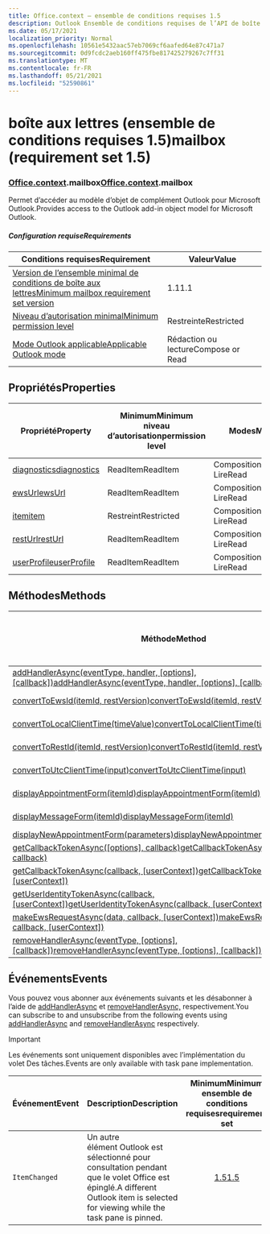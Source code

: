```yaml
---
title: Office.context – ensemble de conditions requises 1.5
description: Outlook Ensemble de conditions requises de l’API de boîte aux lettres version 1.5 du modèle objet Mailbox.
ms.date: 05/17/2021
localization_priority: Normal
ms.openlocfilehash: 10561e5432aac57eb7069cf6aafed64e87c471a7
ms.sourcegitcommit: 0d9fcdc2aeb160ff475fbe817425279267c7ff31
ms.translationtype: MT
ms.contentlocale: fr-FR
ms.lasthandoff: 05/21/2021
ms.locfileid: "52590861"
---
```

# <a name="mailbox-requirement-set-15"></a><span data-ttu-id="d1a44-103">boîte aux lettres (ensemble de conditions requises 1.5)</span><span class="sxs-lookup"><span data-stu-id="d1a44-103">mailbox (requirement set 1.5)</span></span>

### <a name="officecontextmailbox"></a><span data-ttu-id="d1a44-104">[Office](office.md)[.context](office.context.md).mailbox</span><span class="sxs-lookup"><span data-stu-id="d1a44-104">[Office](office.md)[.context](office.context.md).mailbox</span></span>

<span data-ttu-id="d1a44-105">Permet d’accéder au modèle d’objet de complément Outlook pour Microsoft Outlook.</span><span class="sxs-lookup"><span data-stu-id="d1a44-105">Provides access to the Outlook add-in object model for Microsoft Outlook.</span></span>

##### <a name="requirements"></a><span data-ttu-id="d1a44-106">Configuration requise</span><span class="sxs-lookup"><span data-stu-id="d1a44-106">Requirements</span></span>

|<span data-ttu-id="d1a44-107">Conditions requises</span><span class="sxs-lookup"><span data-stu-id="d1a44-107">Requirement</span></span>| <span data-ttu-id="d1a44-108">Valeur</span><span class="sxs-lookup"><span data-stu-id="d1a44-108">Value</span></span>|
|---|---|
|[<span data-ttu-id="d1a44-109">Version de l’ensemble minimal de conditions de boîte aux lettres</span><span class="sxs-lookup"><span data-stu-id="d1a44-109">Minimum mailbox requirement set version</span></span>](../../requirement-sets/outlook-api-requirement-sets.md)| <span data-ttu-id="d1a44-110">1.1</span><span class="sxs-lookup"><span data-stu-id="d1a44-110">1.1</span></span>|
|[<span data-ttu-id="d1a44-111">Niveau d’autorisation minimal</span><span class="sxs-lookup"><span data-stu-id="d1a44-111">Minimum permission level</span></span>](../../../outlook/understanding-outlook-add-in-permissions.md)| <span data-ttu-id="d1a44-112">Restreinte</span><span class="sxs-lookup"><span data-stu-id="d1a44-112">Restricted</span></span>|
|[<span data-ttu-id="d1a44-113">Mode Outlook applicable</span><span class="sxs-lookup"><span data-stu-id="d1a44-113">Applicable Outlook mode</span></span>](../../../outlook/outlook-add-ins-overview.md#extension-points)| <span data-ttu-id="d1a44-114">Rédaction ou lecture</span><span class="sxs-lookup"><span data-stu-id="d1a44-114">Compose or Read</span></span>|

## <a name="properties"></a><span data-ttu-id="d1a44-115">Propriétés</span><span class="sxs-lookup"><span data-stu-id="d1a44-115">Properties</span></span>

| <span data-ttu-id="d1a44-116">Propriété</span><span class="sxs-lookup"><span data-stu-id="d1a44-116">Property</span></span> | <span data-ttu-id="d1a44-117">Minimum</span><span class="sxs-lookup"><span data-stu-id="d1a44-117">Minimum</span></span><br><span data-ttu-id="d1a44-118">niveau d’autorisation</span><span class="sxs-lookup"><span data-stu-id="d1a44-118">permission level</span></span> | <span data-ttu-id="d1a44-119">Modes</span><span class="sxs-lookup"><span data-stu-id="d1a44-119">Modes</span></span> | <span data-ttu-id="d1a44-120">Type de retour</span><span class="sxs-lookup"><span data-stu-id="d1a44-120">Return type</span></span> | <span data-ttu-id="d1a44-121">Minimum</span><span class="sxs-lookup"><span data-stu-id="d1a44-121">Minimum</span></span><br><span data-ttu-id="d1a44-122">ensemble de conditions requises</span><span class="sxs-lookup"><span data-stu-id="d1a44-122">requirement set</span></span> |
|---|---|---|---|:---:|
| [<span data-ttu-id="d1a44-123">diagnostics</span><span class="sxs-lookup"><span data-stu-id="d1a44-123">diagnostics</span></span>](/javascript/api/outlook/office.mailbox?view=outlook-js-1.5&preserve-view=true#diagnostics) | <span data-ttu-id="d1a44-124">ReadItem</span><span class="sxs-lookup"><span data-stu-id="d1a44-124">ReadItem</span></span> | <span data-ttu-id="d1a44-125">Composition</span><span class="sxs-lookup"><span data-stu-id="d1a44-125">Compose</span></span><br><span data-ttu-id="d1a44-126">Lire</span><span class="sxs-lookup"><span data-stu-id="d1a44-126">Read</span></span> | [<span data-ttu-id="d1a44-127">Diagnostics</span><span class="sxs-lookup"><span data-stu-id="d1a44-127">Diagnostics</span></span>](/javascript/api/outlook/office.diagnostics?view=outlook-js-1.5&preserve-view=true) | [<span data-ttu-id="d1a44-128">1.1</span><span class="sxs-lookup"><span data-stu-id="d1a44-128">1.1</span></span>](../requirement-set-1.1/outlook-requirement-set-1.1.md) |
| [<span data-ttu-id="d1a44-129">ewsUrl</span><span class="sxs-lookup"><span data-stu-id="d1a44-129">ewsUrl</span></span>](/javascript/api/outlook/office.mailbox?view=outlook-js-1.5&preserve-view=true#ewsurl) | <span data-ttu-id="d1a44-130">ReadItem</span><span class="sxs-lookup"><span data-stu-id="d1a44-130">ReadItem</span></span> | <span data-ttu-id="d1a44-131">Composition</span><span class="sxs-lookup"><span data-stu-id="d1a44-131">Compose</span></span><br><span data-ttu-id="d1a44-132">Lire</span><span class="sxs-lookup"><span data-stu-id="d1a44-132">Read</span></span> | <span data-ttu-id="d1a44-133">Chaîne</span><span class="sxs-lookup"><span data-stu-id="d1a44-133">String</span></span> | [<span data-ttu-id="d1a44-134">1.1</span><span class="sxs-lookup"><span data-stu-id="d1a44-134">1.1</span></span>](../requirement-set-1.1/outlook-requirement-set-1.1.md) |
| [<span data-ttu-id="d1a44-135">item</span><span class="sxs-lookup"><span data-stu-id="d1a44-135">item</span></span>](office.context.mailbox.item.md) | <span data-ttu-id="d1a44-136">Restreint</span><span class="sxs-lookup"><span data-stu-id="d1a44-136">Restricted</span></span> | <span data-ttu-id="d1a44-137">Composition</span><span class="sxs-lookup"><span data-stu-id="d1a44-137">Compose</span></span><br><span data-ttu-id="d1a44-138">Lire</span><span class="sxs-lookup"><span data-stu-id="d1a44-138">Read</span></span> | [<span data-ttu-id="d1a44-139">Élément</span><span class="sxs-lookup"><span data-stu-id="d1a44-139">Item</span></span>](/javascript/api/outlook/office.item?view=outlook-js-1.5&preserve-view=true) | [<span data-ttu-id="d1a44-140">1.1</span><span class="sxs-lookup"><span data-stu-id="d1a44-140">1.1</span></span>](../requirement-set-1.1/outlook-requirement-set-1.1.md) |
| [<span data-ttu-id="d1a44-141">restUrl</span><span class="sxs-lookup"><span data-stu-id="d1a44-141">restUrl</span></span>](/javascript/api/outlook/office.mailbox?view=outlook-js-1.5&preserve-view=true#resturl) | <span data-ttu-id="d1a44-142">ReadItem</span><span class="sxs-lookup"><span data-stu-id="d1a44-142">ReadItem</span></span> | <span data-ttu-id="d1a44-143">Composition</span><span class="sxs-lookup"><span data-stu-id="d1a44-143">Compose</span></span><br><span data-ttu-id="d1a44-144">Lire</span><span class="sxs-lookup"><span data-stu-id="d1a44-144">Read</span></span> | <span data-ttu-id="d1a44-145">Chaîne</span><span class="sxs-lookup"><span data-stu-id="d1a44-145">String</span></span> | [<span data-ttu-id="d1a44-146">1.5</span><span class="sxs-lookup"><span data-stu-id="d1a44-146">1.5</span></span>](../requirement-set-1.5/outlook-requirement-set-1.5.md) |
| [<span data-ttu-id="d1a44-147">userProfile</span><span class="sxs-lookup"><span data-stu-id="d1a44-147">userProfile</span></span>](/javascript/api/outlook/office.mailbox?view=outlook-js-1.5&preserve-view=true#userprofile) | <span data-ttu-id="d1a44-148">ReadItem</span><span class="sxs-lookup"><span data-stu-id="d1a44-148">ReadItem</span></span> | <span data-ttu-id="d1a44-149">Composition</span><span class="sxs-lookup"><span data-stu-id="d1a44-149">Compose</span></span><br><span data-ttu-id="d1a44-150">Lire</span><span class="sxs-lookup"><span data-stu-id="d1a44-150">Read</span></span> | [<span data-ttu-id="d1a44-151">UserProfile</span><span class="sxs-lookup"><span data-stu-id="d1a44-151">UserProfile</span></span>](/javascript/api/outlook/office.userprofile?view=outlook-js-1.5&preserve-view=true) | [<span data-ttu-id="d1a44-152">1.1</span><span class="sxs-lookup"><span data-stu-id="d1a44-152">1.1</span></span>](../requirement-set-1.1/outlook-requirement-set-1.1.md) |

## <a name="methods"></a><span data-ttu-id="d1a44-153">Méthodes</span><span class="sxs-lookup"><span data-stu-id="d1a44-153">Methods</span></span>

| <span data-ttu-id="d1a44-154">Méthode</span><span class="sxs-lookup"><span data-stu-id="d1a44-154">Method</span></span> | <span data-ttu-id="d1a44-155">Minimum</span><span class="sxs-lookup"><span data-stu-id="d1a44-155">Minimum</span></span><br><span data-ttu-id="d1a44-156">niveau d’autorisation</span><span class="sxs-lookup"><span data-stu-id="d1a44-156">permission level</span></span> | <span data-ttu-id="d1a44-157">Modes</span><span class="sxs-lookup"><span data-stu-id="d1a44-157">Modes</span></span> | <span data-ttu-id="d1a44-158">Minimum</span><span class="sxs-lookup"><span data-stu-id="d1a44-158">Minimum</span></span><br><span data-ttu-id="d1a44-159">ensemble de conditions requises</span><span class="sxs-lookup"><span data-stu-id="d1a44-159">requirement set</span></span> |
|---|---|---|:---:|
| <span data-ttu-id="d1a44-160">[addHandlerAsync(eventType, handler, [options], [callback])](/javascript/api/outlook/office.mailbox?view=outlook-js-1.5&preserve-view=true#addhandlerasync-eventtype--handler--options--callback-)</span><span class="sxs-lookup"><span data-stu-id="d1a44-160">[addHandlerAsync(eventType, handler, [options], [callback])](/javascript/api/outlook/office.mailbox?view=outlook-js-1.5&preserve-view=true#addhandlerasync-eventtype--handler--options--callback-)</span></span> | <span data-ttu-id="d1a44-161">ReadItem</span><span class="sxs-lookup"><span data-stu-id="d1a44-161">ReadItem</span></span> | <span data-ttu-id="d1a44-162">Composition</span><span class="sxs-lookup"><span data-stu-id="d1a44-162">Compose</span></span><br><span data-ttu-id="d1a44-163">Lire</span><span class="sxs-lookup"><span data-stu-id="d1a44-163">Read</span></span> | [<span data-ttu-id="d1a44-164">1.5</span><span class="sxs-lookup"><span data-stu-id="d1a44-164">1.5</span></span>](../requirement-set-1.5/outlook-requirement-set-1.5.md) |
| [<span data-ttu-id="d1a44-165">convertToEwsId(itemId, restVersion)</span><span class="sxs-lookup"><span data-stu-id="d1a44-165">convertToEwsId(itemId, restVersion)</span></span>](/javascript/api/outlook/office.mailbox?view=outlook-js-1.5&preserve-view=true#converttoewsid-itemid--restversion-) | <span data-ttu-id="d1a44-166">Restreint</span><span class="sxs-lookup"><span data-stu-id="d1a44-166">Restricted</span></span> | <span data-ttu-id="d1a44-167">Composition</span><span class="sxs-lookup"><span data-stu-id="d1a44-167">Compose</span></span><br><span data-ttu-id="d1a44-168">Lire</span><span class="sxs-lookup"><span data-stu-id="d1a44-168">Read</span></span> | [<span data-ttu-id="d1a44-169">1.3</span><span class="sxs-lookup"><span data-stu-id="d1a44-169">1.3</span></span>](../requirement-set-1.3/outlook-requirement-set-1.3.md) |
| [<span data-ttu-id="d1a44-170">convertToLocalClientTime(timeValue)</span><span class="sxs-lookup"><span data-stu-id="d1a44-170">convertToLocalClientTime(timeValue)</span></span>](/javascript/api/outlook/office.mailbox?view=outlook-js-1.5&preserve-view=true#converttolocalclienttime-timevalue-) | <span data-ttu-id="d1a44-171">ReadItem</span><span class="sxs-lookup"><span data-stu-id="d1a44-171">ReadItem</span></span> | <span data-ttu-id="d1a44-172">Composition</span><span class="sxs-lookup"><span data-stu-id="d1a44-172">Compose</span></span><br><span data-ttu-id="d1a44-173">Lire</span><span class="sxs-lookup"><span data-stu-id="d1a44-173">Read</span></span> | [<span data-ttu-id="d1a44-174">1.1</span><span class="sxs-lookup"><span data-stu-id="d1a44-174">1.1</span></span>](../requirement-set-1.1/outlook-requirement-set-1.1.md) |
| [<span data-ttu-id="d1a44-175">convertToRestId(itemId, restVersion)</span><span class="sxs-lookup"><span data-stu-id="d1a44-175">convertToRestId(itemId, restVersion)</span></span>](/javascript/api/outlook/office.mailbox?view=outlook-js-1.5&preserve-view=true#converttorestid-itemid--restversion-) | <span data-ttu-id="d1a44-176">Restreint</span><span class="sxs-lookup"><span data-stu-id="d1a44-176">Restricted</span></span> | <span data-ttu-id="d1a44-177">Composition</span><span class="sxs-lookup"><span data-stu-id="d1a44-177">Compose</span></span><br><span data-ttu-id="d1a44-178">Lire</span><span class="sxs-lookup"><span data-stu-id="d1a44-178">Read</span></span> | [<span data-ttu-id="d1a44-179">1.3</span><span class="sxs-lookup"><span data-stu-id="d1a44-179">1.3</span></span>](../requirement-set-1.3/outlook-requirement-set-1.3.md) |
| [<span data-ttu-id="d1a44-180">convertToUtcClientTime(input)</span><span class="sxs-lookup"><span data-stu-id="d1a44-180">convertToUtcClientTime(input)</span></span>](/javascript/api/outlook/office.mailbox?view=outlook-js-1.5&preserve-view=true#converttoutcclienttime-input-) | <span data-ttu-id="d1a44-181">ReadItem</span><span class="sxs-lookup"><span data-stu-id="d1a44-181">ReadItem</span></span> | <span data-ttu-id="d1a44-182">Composition</span><span class="sxs-lookup"><span data-stu-id="d1a44-182">Compose</span></span><br><span data-ttu-id="d1a44-183">Lire</span><span class="sxs-lookup"><span data-stu-id="d1a44-183">Read</span></span> | [<span data-ttu-id="d1a44-184">1.1</span><span class="sxs-lookup"><span data-stu-id="d1a44-184">1.1</span></span>](../requirement-set-1.1/outlook-requirement-set-1.1.md) |
| [<span data-ttu-id="d1a44-185">displayAppointmentForm(itemId)</span><span class="sxs-lookup"><span data-stu-id="d1a44-185">displayAppointmentForm(itemId)</span></span>](/javascript/api/outlook/office.mailbox?view=outlook-js-1.5&preserve-view=true#displayappointmentform-itemid-) | <span data-ttu-id="d1a44-186">ReadItem</span><span class="sxs-lookup"><span data-stu-id="d1a44-186">ReadItem</span></span> | <span data-ttu-id="d1a44-187">Composition</span><span class="sxs-lookup"><span data-stu-id="d1a44-187">Compose</span></span><br><span data-ttu-id="d1a44-188">Lire</span><span class="sxs-lookup"><span data-stu-id="d1a44-188">Read</span></span> | [<span data-ttu-id="d1a44-189">1.1</span><span class="sxs-lookup"><span data-stu-id="d1a44-189">1.1</span></span>](../requirement-set-1.1/outlook-requirement-set-1.1.md) |
| [<span data-ttu-id="d1a44-190">displayMessageForm(itemId)</span><span class="sxs-lookup"><span data-stu-id="d1a44-190">displayMessageForm(itemId)</span></span>](/javascript/api/outlook/office.mailbox?view=outlook-js-1.5&preserve-view=true#displaymessageform-itemid-) | <span data-ttu-id="d1a44-191">ReadItem</span><span class="sxs-lookup"><span data-stu-id="d1a44-191">ReadItem</span></span> | <span data-ttu-id="d1a44-192">Composition</span><span class="sxs-lookup"><span data-stu-id="d1a44-192">Compose</span></span><br><span data-ttu-id="d1a44-193">Lire</span><span class="sxs-lookup"><span data-stu-id="d1a44-193">Read</span></span> | [<span data-ttu-id="d1a44-194">1.1</span><span class="sxs-lookup"><span data-stu-id="d1a44-194">1.1</span></span>](../requirement-set-1.1/outlook-requirement-set-1.1.md) |
| [<span data-ttu-id="d1a44-195">displayNewAppointmentForm(parameters)</span><span class="sxs-lookup"><span data-stu-id="d1a44-195">displayNewAppointmentForm(parameters)</span></span>](/javascript/api/outlook/office.mailbox?view=outlook-js-1.5&preserve-view=true#displaynewappointmentform-parameters-) | <span data-ttu-id="d1a44-196">ReadItem</span><span class="sxs-lookup"><span data-stu-id="d1a44-196">ReadItem</span></span> | <span data-ttu-id="d1a44-197">Lire</span><span class="sxs-lookup"><span data-stu-id="d1a44-197">Read</span></span> | [<span data-ttu-id="d1a44-198">1.1</span><span class="sxs-lookup"><span data-stu-id="d1a44-198">1.1</span></span>](../requirement-set-1.1/outlook-requirement-set-1.1.md) |
| <span data-ttu-id="d1a44-199">[getCallbackTokenAsync([options], callback)](/javascript/api/outlook/office.mailbox?view=outlook-js-1.5&preserve-view=true#getcallbacktokenasync-options--callback-)</span><span class="sxs-lookup"><span data-stu-id="d1a44-199">[getCallbackTokenAsync([options], callback)](/javascript/api/outlook/office.mailbox?view=outlook-js-1.5&preserve-view=true#getcallbacktokenasync-options--callback-)</span></span> | <span data-ttu-id="d1a44-200">ReadItem</span><span class="sxs-lookup"><span data-stu-id="d1a44-200">ReadItem</span></span> | <span data-ttu-id="d1a44-201">Composition</span><span class="sxs-lookup"><span data-stu-id="d1a44-201">Compose</span></span><br><span data-ttu-id="d1a44-202">Lire</span><span class="sxs-lookup"><span data-stu-id="d1a44-202">Read</span></span> | [<span data-ttu-id="d1a44-203">1.5</span><span class="sxs-lookup"><span data-stu-id="d1a44-203">1.5</span></span>](../requirement-set-1.5/outlook-requirement-set-1.5.md) |
| <span data-ttu-id="d1a44-204">[getCallbackTokenAsync(callback, [userContext])](/javascript/api/outlook/office.mailbox?view=outlook-js-1.5&preserve-view=true#getcallbacktokenasync-callback--usercontext-)</span><span class="sxs-lookup"><span data-stu-id="d1a44-204">[getCallbackTokenAsync(callback, [userContext])](/javascript/api/outlook/office.mailbox?view=outlook-js-1.5&preserve-view=true#getcallbacktokenasync-callback--usercontext-)</span></span> | <span data-ttu-id="d1a44-205">ReadItem</span><span class="sxs-lookup"><span data-stu-id="d1a44-205">ReadItem</span></span> | <span data-ttu-id="d1a44-206">Composition</span><span class="sxs-lookup"><span data-stu-id="d1a44-206">Compose</span></span><br><span data-ttu-id="d1a44-207">Lire</span><span class="sxs-lookup"><span data-stu-id="d1a44-207">Read</span></span> | [<span data-ttu-id="d1a44-208">1.3</span><span class="sxs-lookup"><span data-stu-id="d1a44-208">1.3</span></span>](../requirement-set-1.3/outlook-requirement-set-1.3.md)<br>[<span data-ttu-id="d1a44-209">1.1</span><span class="sxs-lookup"><span data-stu-id="d1a44-209">1.1</span></span>](../requirement-set-1.1/outlook-requirement-set-1.1.md) |
| <span data-ttu-id="d1a44-210">[getUserIdentityTokenAsync(callback, [userContext])](/javascript/api/outlook/office.mailbox?view=outlook-js-1.5&preserve-view=true#getuseridentitytokenasync-callback--usercontext-)</span><span class="sxs-lookup"><span data-stu-id="d1a44-210">[getUserIdentityTokenAsync(callback, [userContext])](/javascript/api/outlook/office.mailbox?view=outlook-js-1.5&preserve-view=true#getuseridentitytokenasync-callback--usercontext-)</span></span> | <span data-ttu-id="d1a44-211">ReadItem</span><span class="sxs-lookup"><span data-stu-id="d1a44-211">ReadItem</span></span> | <span data-ttu-id="d1a44-212">Composition</span><span class="sxs-lookup"><span data-stu-id="d1a44-212">Compose</span></span><br><span data-ttu-id="d1a44-213">Lire</span><span class="sxs-lookup"><span data-stu-id="d1a44-213">Read</span></span> | [<span data-ttu-id="d1a44-214">1.1</span><span class="sxs-lookup"><span data-stu-id="d1a44-214">1.1</span></span>](../requirement-set-1.1/outlook-requirement-set-1.1.md) |
| <span data-ttu-id="d1a44-215">[makeEwsRequestAsync(data, callback, [userContext])](/javascript/api/outlook/office.mailbox?view=outlook-js-1.5&preserve-view=true#makeewsrequestasync-data--callback--usercontext-)</span><span class="sxs-lookup"><span data-stu-id="d1a44-215">[makeEwsRequestAsync(data, callback, [userContext])](/javascript/api/outlook/office.mailbox?view=outlook-js-1.5&preserve-view=true#makeewsrequestasync-data--callback--usercontext-)</span></span> | <span data-ttu-id="d1a44-216">ReadWriteMailbox</span><span class="sxs-lookup"><span data-stu-id="d1a44-216">ReadWriteMailbox</span></span> | <span data-ttu-id="d1a44-217">Composition</span><span class="sxs-lookup"><span data-stu-id="d1a44-217">Compose</span></span><br><span data-ttu-id="d1a44-218">Lire</span><span class="sxs-lookup"><span data-stu-id="d1a44-218">Read</span></span> | [<span data-ttu-id="d1a44-219">1.1</span><span class="sxs-lookup"><span data-stu-id="d1a44-219">1.1</span></span>](../requirement-set-1.1/outlook-requirement-set-1.1.md) |
| <span data-ttu-id="d1a44-220">[removeHandlerAsync(eventType, [options], [callback])](/javascript/api/outlook/office.mailbox?view=outlook-js-1.5&preserve-view=true#removehandlerasync-eventtype--options--callback-)</span><span class="sxs-lookup"><span data-stu-id="d1a44-220">[removeHandlerAsync(eventType, [options], [callback])](/javascript/api/outlook/office.mailbox?view=outlook-js-1.5&preserve-view=true#removehandlerasync-eventtype--options--callback-)</span></span> | <span data-ttu-id="d1a44-221">ReadItem</span><span class="sxs-lookup"><span data-stu-id="d1a44-221">ReadItem</span></span> | <span data-ttu-id="d1a44-222">Composition</span><span class="sxs-lookup"><span data-stu-id="d1a44-222">Compose</span></span><br><span data-ttu-id="d1a44-223">Lire</span><span class="sxs-lookup"><span data-stu-id="d1a44-223">Read</span></span> | [<span data-ttu-id="d1a44-224">1.5</span><span class="sxs-lookup"><span data-stu-id="d1a44-224">1.5</span></span>](../requirement-set-1.5/outlook-requirement-set-1.5.md) |

## <a name="events"></a><span data-ttu-id="d1a44-225">Événements</span><span class="sxs-lookup"><span data-stu-id="d1a44-225">Events</span></span>

<span data-ttu-id="d1a44-226">Vous pouvez vous abonner aux événements suivants et les désabonner à l’aide de [addHandlerAsync](/javascript/api/outlook/office.mailbox?view=outlook-js-1.5&preserve-view=true#addhandlerasync-eventtype--handler--options--callback-) et [removeHandlerAsync,](/javascript/api/outlook/office.mailbox?view=outlook-js-1.5&preserve-view=true#removehandlerasync-eventtype--options--callback-) respectivement.</span><span class="sxs-lookup"><span data-stu-id="d1a44-226">You can subscribe to and unsubscribe from the following events using [addHandlerAsync](/javascript/api/outlook/office.mailbox?view=outlook-js-1.5&preserve-view=true#addhandlerasync-eventtype--handler--options--callback-) and [removeHandlerAsync](/javascript/api/outlook/office.mailbox?view=outlook-js-1.5&preserve-view=true#removehandlerasync-eventtype--options--callback-) respectively.</span></span>

> [!IMPORTANT]
> <span data-ttu-id="d1a44-227">Les événements sont uniquement disponibles avec l’implémentation du volet Des tâches.</span><span class="sxs-lookup"><span data-stu-id="d1a44-227">Events are only available with task pane implementation.</span></span>

| <span data-ttu-id="d1a44-228">Événement</span><span class="sxs-lookup"><span data-stu-id="d1a44-228">Event</span></span> | <span data-ttu-id="d1a44-229">Description</span><span class="sxs-lookup"><span data-stu-id="d1a44-229">Description</span></span> | <span data-ttu-id="d1a44-230">Minimum</span><span class="sxs-lookup"><span data-stu-id="d1a44-230">Minimum</span></span><br><span data-ttu-id="d1a44-231">ensemble de conditions requises</span><span class="sxs-lookup"><span data-stu-id="d1a44-231">requirement set</span></span> |
|---|---|:---:|
|`ItemChanged`| <span data-ttu-id="d1a44-232">Un autre élément Outlook est sélectionné pour consultation pendant que le volet Office est épinglé.</span><span class="sxs-lookup"><span data-stu-id="d1a44-232">A different Outlook item is selected for viewing while the task pane is pinned.</span></span> | [<span data-ttu-id="d1a44-233">1.5</span><span class="sxs-lookup"><span data-stu-id="d1a44-233">1.5</span></span>](../requirement-set-1.5/outlook-requirement-set-1.5.md) |
